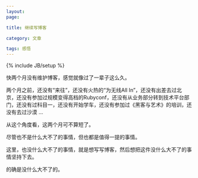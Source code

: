 ```yaml
---
layout: 
page: 

title: 继续写博客

category: 文章

tags: 感悟
---
```



{% include JB/setup %}

快两个月没有维护博客，感觉就像过了一辈子这么久。

两个月之前，还没有“来往”，还没有火热的“为无线All In”，还没有出差去过北京，还没有参加过规模变得高档的Rubyconf，还没有从业务部分转到技术平台部门，还没有过科目一，还没有开始学车，还没有参加过《黑客与艺术》的培训，还没有去过沙漠 ...

从这个角度看，这两个月可不算短了。

尽管也不是什么大不了的事情，但也都是值得一提的事情。

这里，也没什么大不了的事情，就是想写写博客，然后想把这件没什么大不了的事情坚持下去。

的确是没什么大不了的。

